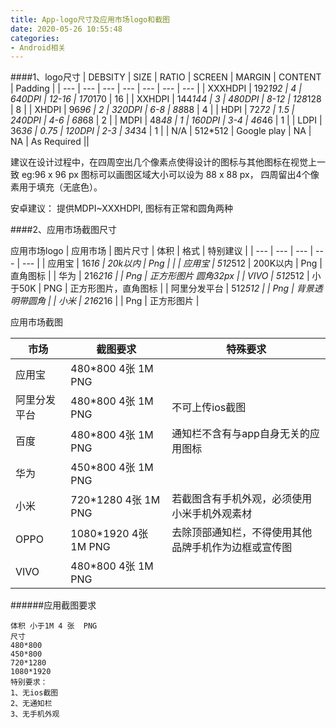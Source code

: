 ```yaml
---
title: App-logo尺寸及应用市场logo和截图
date: 2020-05-26 10:55:48
categories:
- Android相关
---
```


####1、logo尺寸
| DEBSITY | SIZE | RATIO | SCREEN | MARGIN | CONTENT | Padding |
| --- | --- | --- | --- | --- | --- | --- |
| XXXHDPI | 192*192 | 4 | 640DPI | 12-16 | 170*170 | 16 |
| XXHDPI | 144*144 | 3 | 480DPI | 8-12 | 128*128 | 8 |
| XHDPI | 96*96 | 2 | 320DPI | 6-8 | 88*88 | 4 |
| HDPI | 72*72 | 1.5 | 240DPI | 4-6 | 68*68 | 2 |
| MDPI | 48*48 | 1 | 160DPI | 3-4 | 46*46 | 1 |
| LDPI | 36*36 | 0.75 | 120DPI | 2-3 | 34*34 | 1 |
| N/A | 512*512 | Google play | NA | NA | As Required ||

建议在设计过程中，在四周空出几个像素点使得设计的图标与其他图标在视觉上一致
eg:96 x 96 px 图标可以画图区域大小可以设为 88 x 88 px， 四周留出4个像素用于填充（无底色）。

安卓建议：
提供MDPI~XXXHDPI, 图标有正常和圆角两种

####2、应用市场截图尺寸

应用市场logo
| 应用市场 | 图片尺寸 | 体积 | 格式 | 特别建议 |
| --- | --- | --- | --- | --- |
| 应用宝 | 16*16 | 20k以内 | Png |  |
| 应用宝 | 512*512 | 200K以内 | Png | 直角图标 |
| 华为 | 216*216 |  | Png | 正方形图片 圆角32px |
| VIVO | 512*512 | 小于50K | PNG | 正方形图片，直角图标 |
| 阿里分发平台 | 512*512 |  | Png | 背景透明带圆角 |
| 小米 | 216*216 |  | Png | 正方形图片 |

应用市场截图

| 市场 | 截图要求 | 特殊要求 |
| --- | --- | --- |
| 应用宝 | 480*800 4张 1M PNG |  |
| 阿里分发平台 | 480*800 4张 1M PNG | 不可上传ios截图 |
| 百度 | 480*800 4张 1M PNG | 通知栏不含有与app自身无关的应用图标 |
| 华为 | 450*800 4张 1M PNG |  |
| 小米 | 720*1280 4张 1M PNG | 若截图含有手机外观，必须使用小米手机外观素材 |
| OPPO | 1080*1920 4张 1M PNG | 去除顶部通知栏，不得使用其他品牌手机作为边框或宣传图 |
| VIVO | 480*800 4张 1M PNG |  |


######应用截图要求
```
体积 小于1M 4 张  PNG
尺寸
480*800
450*800
720*1280
1080*1920 
特别要求：
1、无ios截图
2、无通知栏
3、无手机外观
```
